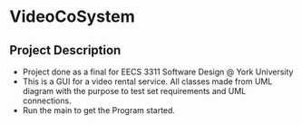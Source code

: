 # VideoCoSystem
## Project Description 
- Project done as a final for EECS 3311 Software Design @ York University
- This is a GUI for a video rental service. All classes made from UML diagram with the purpose to test set requirements and UML connections.
- Run the main to get the Program started.
